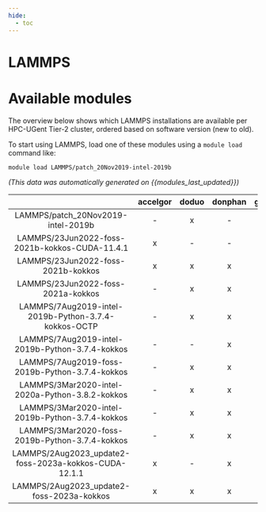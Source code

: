 ```yaml
---
hide:
  - toc
---
```


LAMMPS
======

# Available modules


The overview below shows which LAMMPS installations are available per HPC-UGent Tier-2 cluster, ordered based on software version (new to old).

To start using LAMMPS, load one of these modules using a `module load` command like:

```shell
module load LAMMPS/patch_20Nov2019-intel-2019b
```

*(This data was automatically generated on {{modules_last_updated}})*  

| |accelgor|doduo|donphan|gallade|joltik|shinx|skitty|
| :---: | :---: | :---: | :---: | :---: | :---: | :---: | :---: |
|LAMMPS/patch_20Nov2019-intel-2019b|-|x|-|-|-|-|-|
|LAMMPS/23Jun2022-foss-2021b-kokkos-CUDA-11.4.1|x|-|-|-|x|-|-|
|LAMMPS/23Jun2022-foss-2021b-kokkos|x|x|x|-|x|-|-|
|LAMMPS/23Jun2022-foss-2021a-kokkos|-|x|x|-|x|-|-|
|LAMMPS/7Aug2019-intel-2019b-Python-3.7.4-kokkos-OCTP|-|x|x|-|x|-|-|
|LAMMPS/7Aug2019-intel-2019b-Python-3.7.4-kokkos|-|-|x|-|x|-|-|
|LAMMPS/7Aug2019-foss-2019b-Python-3.7.4-kokkos|-|x|x|-|x|-|-|
|LAMMPS/3Mar2020-intel-2020a-Python-3.8.2-kokkos|-|x|x|-|x|-|-|
|LAMMPS/3Mar2020-intel-2019b-Python-3.7.4-kokkos|-|x|x|-|x|-|-|
|LAMMPS/3Mar2020-foss-2019b-Python-3.7.4-kokkos|-|x|x|-|x|-|-|
|LAMMPS/2Aug2023_update2-foss-2023a-kokkos-CUDA-12.1.1|x|-|x|-|x|-|-|
|LAMMPS/2Aug2023_update2-foss-2023a-kokkos|x|x|x|x|x|x|x|
